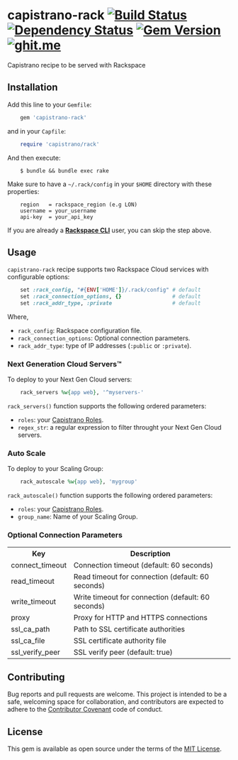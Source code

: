 # capistrano-rack [![Build Status](https://travis-ci.org/amrfaissal/capistrano-rack.svg?branch=master)](https://travis-ci.org/amrfaissal/capistrano-rack) [![Dependency Status](https://gemnasium.com/amrfaissal/capistrano-rack.svg)](https://gemnasium.com/amrfaissal/capistrano-rack) [![Gem Version](https://badge.fury.io/rb/capistrano-rack.svg)](https://badge.fury.io/rb/capistrano-rack) [![ghit.me](https://ghit.me/badge.svg?repo=amrfaissal/capistrano-rack)](https://ghit.me/repo/amrfaissal/capistrano-rack)

Capistrano recipe to be served with Rackspace

## Installation

Add this line to your `Gemfile`:

```ruby
    gem 'capistrano-rack'
```

and in your `Capfile`:

```ruby
    require 'capistrano/rack'
```

And then execute:

```shell
    $ bundle && bundle exec rake
```

Make sure to have a `~/.rack/config` in your `$HOME` directory with these properties:

```text
    region   = rackspace_region (e.g LON)
    username = your_username
    api-key  = your_api_key
```

If you are already a [**Rackspace CLI**](https://developer.rackspace.com/docs/rack-cli/) user, you can skip the step above.

## Usage

`capistrano-rack` recipe supports two Rackspace Cloud services with configurable options:

```ruby
    set :rack_config, "#{ENV['HOME']}/.rack/config" # default
    set :rack_connection_options, {}                # default
    set :rack_addr_type, :private                   # default
```

Where,

* `rack_config`: Rackspace configuration file.
* `rack_connection_options`: Optional connection parameters.
* `rack_addr_type`: type of IP addresses (`:public` or `:private`).

### Next Generation Cloud Servers&trade;

To deploy to your Next Gen Cloud servers:

```ruby
    rack_servers %w{app web}, '^myservers-'
```

`rack_servers()` function supports the following ordered parameters:

* `roles`: your [Capistrano Roles](http://capistranorb.com/).
* `regex_str`: a regular expression to filter throught your Next Gen Cloud servers.

### Auto Scale

To deploy to your Scaling Group:

```ruby
    rack_autoscale %w{app web}, 'mygroup'
```

`rack_autoscale()` function supports the following ordered parameters:

* `roles`: your [Capistrano Roles](http://capistranorb.com/).
* `group_name`: Name of your Scaling Group.

### Optional Connection Parameters

<table>
    <tr><th>Key</th><th>Description</th></tr>
    <tr>
        <td>connect_timeout</td>
        <td>Connection timeout (default: 60 seconds)</td>
    </tr>
    <tr>
        <td>read_timeout</td>
        <td>Read timeout for connection (default: 60 seconds)</td>
    </tr>
    <tr>
        <td>write_timeout</td>
        <td>Write timeout for connection (default: 60 seconds)</td>
    </tr>
    <tr>
        <td>proxy</td>
        <td>Proxy for HTTP and HTTPS connections</td>
    </tr>
    <tr>
        <td>ssl_ca_path</td>
        <td>Path to SSL certificate authorities</td>
    </tr>
    <tr>
        <td>ssl_ca_file</td>
        <td>SSL certificate authority file</td>
    </tr>
    <tr>
        <td>ssl_verify_peer</td>
        <td>SSL verify peer (default: true)</td>
    </tr>   
</table>

## Contributing

Bug reports and pull requests are welcome. This project is intended to be a safe, welcoming space for collaboration, and contributors are expected to adhere to the [Contributor Covenant](http://contributor-covenant.org/) code of conduct.

## License

This gem is available as open source under the terms of the [MIT License](http://opensource.org/licenses/MIT).
